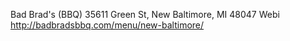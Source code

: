 Bad Brad's (BBQ)
35611 Green St, New Baltimore, MI 48047
Webi http://badbradsbbq.com/menu/new-baltimore/